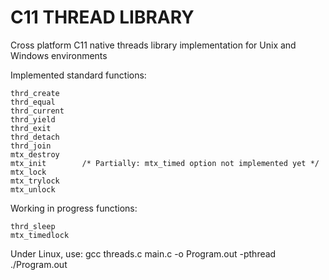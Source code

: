 ﻿# C11 THREAD LIBRARY


Cross platform C11 native threads library implementation for Unix and Windows environments


Implemented standard functions:  

	thrd_create
	thrd_equal
	thrd_current
	thrd_yield
	thrd_exit
	thrd_detach
	thrd_join
	mtx_destroy
	mtx_init		/* Partially: mtx_timed option not implemented yet */
	mtx_lock
	mtx_trylock
	mtx_unlock
	
Working in progress functions:  

	thrd_sleep
	mtx_timedlock

Under Linux, use:
	gcc threads.c main.c -o Program.out -pthread
	./Program.out
